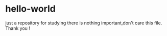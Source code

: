 # hello-world
just a repository for studying
there is nothing important,don't care this file.
Thank you !
